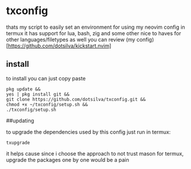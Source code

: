 # txconfig

thats my script to easily set an environment for using my neovim config in termux
it has support for lua, bash, zig and some other nice to haves for other languages/filetypes as well
you can review (my config)[https://github.com/dotsilva/kickstart.nvim]

## install

to install you can just copy paste

```
pkg update &&
yes | pkg install git &&
git clone https://github.com/dotsilva/txconfig.git &&
chmod +x ~/txconfig/setup.sh &&
./txconfig/setup.sh
```

##updating

to upgrade the dependencies used by this config just run in termux:

```
txupgrade
```

it helps cause since i choose the approach to not trust mason for termux, upgrade the packages
one by one would be a pain
